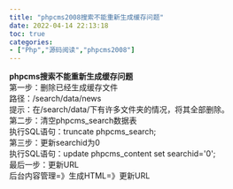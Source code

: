```yaml
---
title: "phpcms2008搜索不能重新生成缓存问题"
date: 2022-04-14 22:13:18
toc: true
categories:
- ["Php","源码阅读","phpcms2008"]
---
```


**phpcms搜索不能重新生成缓存问题**<br />第一步：删除已经生成缓存文件  <br />路径：/search/data/news  <br />提示：在/search/data/下有许多文件夹的情况，将其全部删除。<br />第二步：清空phpcms_search数据表  <br />执行SQL语句：truncate phpcms_search;  <br />第三步：更新searchid为0  <br />执行SQL语句：update phpcms_content set searchid='0';<br />最后一步：更新URL<br />后台内容管理=》生成HTML=》更新URL

